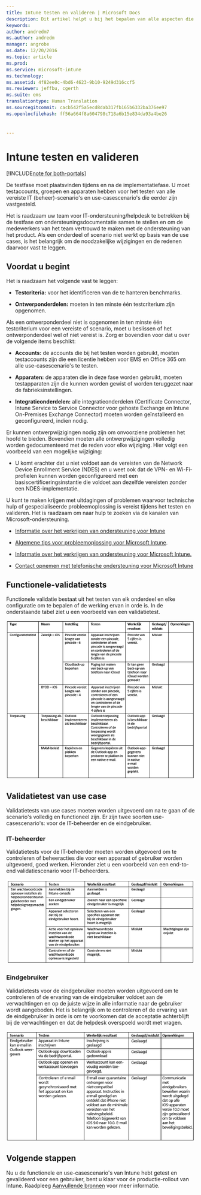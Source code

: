 ```yaml
---
title: Intune testen en valideren | Microsoft Docs
description: Dit artikel helpt u bij het bepalen van alle aspecten die moeten worden overwogen bij het testen en valideren van een cloudoplossing met Intune in uw omgeving.
keywords: 
author: andredm7
ms.author: andredm
manager: angrobe
ms.date: 12/20/2016
ms.topic: article
ms.prod: 
ms.service: microsoft-intune
ms.technology: 
ms.assetid: 4f82ee0c-4bd6-4623-9b10-9249d316ccf5
ms.reviewer: jeffbu, cgerth
ms.suite: ems
translationtype: Human Translation
ms.sourcegitcommit: cacb542f5a5ecd8dab317fb165b6332ba376ee97
ms.openlocfilehash: ff56a664f8a604798c718a6b15e834da93a4be26


---
```


# <a name="intune-testing-and-validation"></a>Intune testen en valideren

[!INCLUDE[note for both-portals](../includes/note-for-both-portals.md)]

De testfase moet plaatsvinden tijdens en na de implementatiefase. U moet testaccounts, groepen en apparaten hebben voor het testen van alle vereiste IT (beheer)-scenario's en use-casescenario's die eerder zijn vastgesteld.

Het is raadzaam uw team voor IT-ondersteuning/helpdesk te betrekken bij de testfase om ondersteuningsdocumentatie samen te stellen en om de medewerkers van het team vertrouwd te maken met de ondersteuning van het product. Als een onderdeel of scenario niet werkt op basis van de use cases, is het belangrijk om de noodzakelijke wijzigingen en de redenen daarvoor vast te leggen.

## <a name="before-you-begin"></a>Voordat u begint

Het is raadzaam het volgende vast te leggen:

-   **Testcriteria:** voor het identificeren van de te hanteren benchmarks.

-   **Ontwerponderdelen:** moeten in ten minste één testcriterium zijn opgenomen.

Als een ontwerponderdeel niet is opgenomen in ten minste één testcriterium voor een vereiste of scenario, moet u beslissen of het ontwerponderdeel wel of niet vereist is. Zorg er bovendien voor dat u over de volgende items beschikt:

-   **Accounts:** de accounts die bij het testen worden gebruikt, moeten testaccounts zijn die een licentie hebben voor EMS en Office 365 om alle use-casescenario's te testen.

-   **Apparaten:** de apparaten die in deze fase worden gebruikt, moeten testapparaten zijn die kunnen worden gewist of worden teruggezet naar de fabrieksinstellingen.

-   **Integratieonderdelen:** alle integratieonderdelen (Certificate Connector, Intune Service to Service Connector voor gehoste Exchange en Intune On-Premises Exchange Connector) moeten worden geïnstalleerd en geconfigureerd, indien nodig.

Er kunnen ontwerpwijzigingen nodig zijn om onvoorziene problemen het hoofd te bieden. Bovendien moeten alle ontwerpwijzigingen volledig worden gedocumenteerd met de reden voor elke wijziging. Hier volgt een voorbeeld van een mogelijke wijziging:

-   U komt erachter dat u niet voldoet aan de vereisten van de Network Device Enrollment Service (NDES) en u weet ook dat de VPN- en Wi-Fi-profielen kunnen worden geconfigureerd met een basiscertificeringsinstantie die voldoet aan dezelfde vereisten zonder een NDES-implementatie.

U kunt te maken krijgen met uitdagingen of problemen waarvoor technische hulp of gespecialiseerde probleemoplossing is vereist tijdens het testen en valideren. Het is raadzaam om naar hulp te zoeken via de kanalen van Microsoft-ondersteuning.

-   [Informatie over het verkrijgen van ondersteuning voor Intune](https://docs.microsoft.com/intune/troubleshoot/how-to-get-support-for-microsoft-intune)

-   [Algemene tips voor probleemoplossing voor Microsoft Intune](https://docs.microsoft.com/intune/troubleshoot/general-troubleshooting-tips-for-microsoft-intune).

-   [Informatie over het verkrijgen van ondersteuning voor Microsoft Intune.](https://docs.microsoft.com/intune/troubleshoot/how-to-get-support-for-microsoft-intune)

-   [Contact opnemen met telefonische ondersteuning voor Microsoft Intune](https://docs.microsoft.com/intune/troubleshoot/contact-assisted-phone-support-for-microsoft-intune)

## <a name="functional-validation-testing"></a>Functionele-validatietests

Functionele validatie bestaat uit het testen van elk onderdeel en elke configuratie om te bepalen of de werking ervan in orde is. In de onderstaande tabel ziet u een voorbeeld van een validatietest.

![Sectie 9 tabel 1](../media/section-9-image-1-table.PNG)

## <a name="use-case-validation-testing"></a>Validatietest van use case

Validatietests van use cases moeten worden uitgevoerd om na te gaan of de scenario's volledig en functioneel zijn. Er zijn twee soorten use-casescenario's: voor de IT-beheerder en de eindgebruiker.

### <a name="it-admin"></a>IT-beheerder

Validatietests voor de IT-beheerder moeten worden uitgevoerd om te controleren of beheeracties die voor een apparaat of gebruiker worden uitgevoerd, goed werken. Hieronder ziet u een voorbeeld van een end-to-end validatiescenario voor IT-beheerders.

![Sectie 9 tabel 2](../media/section-9-image-2-table.PNG)

### <a name="end-user"></a>Eindgebruiker

Validatietests voor de eindgebruiker moeten worden uitgevoerd om te controleren of de ervaring van de eindgebruiker voldoet aan de verwachtingen en op de juiste wijze in alle informatie naar de gebruiker wordt aangeboden. Het is belangrijk om te controleren of de ervaring van de eindgebruiker in orde is om te voorkomen dat de acceptatie achterblijft bij de verwachtingen en dat de helpdesk overspoeld wordt met vragen.

![Sectie 9 tabel 3](../media/section-9-image-3-table.PNG)

## <a name="next-steps"></a>Volgende stappen

Nu u de functionele en use-casescenario's van Intune hebt getest en gevalideerd voor een gebruiker, bent u klaar voor de productie-rollout van Intune. Raadpleeg [Aanvullende bronnen](additional-resources.md) voor meer informatie.



<!--HONumber=Dec16_HO5-->



